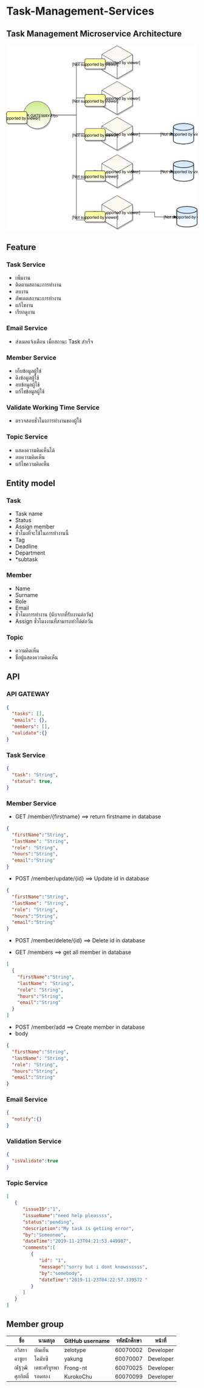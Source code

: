 # Task-Management-Services

## Task Management Microservice Architecture
<img src="Task Management Microservice Architecture.svg">

## Feature
### Task Service
-	เพิ่มงาน 
-	ติดตามสถานะการทำงาน
-	ลบงาน
-	อัพเดตสถานะการทำงาน
-	แก้ไขงาน
-	เรียกดูงาน

### Email Service 
-	ส่งเมลแจ้งเตือน เมื่อสถานะ Task สำเร็จ

### Member Service
-	เก็บข้อมูลผู้ใช่
-	ดึงข้อมูลผู้ใช้
-	ลบข้อมูลผู้ใช้
-	แก้ไขข้อมูลผู้ใช้

### Validate Working Time Service
-	ตรวจสอบชั่วโมงการทำงานของผู้ใช้

### Topic Service
-	แสดงความคิดเห็นได้
-	ลบความคิดเห็น
-	แก้ไขความคิดเห็น

## Entity model
### Task
-	Task name 
-	Status
-	Assign member
-	ชั่วโมงที่จะใช้ในการทำงานนี้
-	Tag
-	Deadline
-	Department
-	*subtask

### Member
-	Name
-	Surname
-	Role
-	Email
-	ชั่วโมงการทำงาน (นับจากที่รับงานต่อวัน)
-	Assign ชั่วโมงงานที่สามารถทำได้ต่อวัน
### Topic
-	ความคิดเห็น
-	ชื่อผู้แสดงความคิดเห็น


## API
### API GATEWAY

```json
{
  "tasks": [],
  "emails": {},
  "members": [],
  "validate":{}
}
```


### Task Service

```json
{
  "task": "String",
  "status": true,
}
```

### Member Service
- GET /member/{firstname} ==> return firstname in database 
```json
{
  "firstName":"String",
  "lastName": "String",
  "role": "String",
  "hours":"String",
  "email":"String"
}
```

- POST /member/update/{id} ==> Update id in database
```json
{
  "firstName":"String",
  "lastName": "String",
  "role": "String",
  "hours":"String",
  "email":"String"
}
```

- POST /member/delete/{id} ==> Delete id in database


- GET /members ==> get all member in database
```json
[
  {
    "firstName":"String",
    "lastName": "String",
    "role": "String",
    "hours":"String",
    "email":"String"
  }
]
```

- POST /member/add ==> Create member in database 
- body
```json
{
  "firstName":"String",
  "lastName": "String",
  "role": "String",
  "hours":"String",
  "email":"String"
}
```
### Email Service

```json
{
  "notify":{}
}
```

### Validation Service

```json
{
  "isValidate":true
}
```
### Topic Service

```json
[ 
   { 
      "issueID":"1",
      "issueName":"need help pleassss",
      "status":"pending",
      "description":"My task is getiing error",
      "by":"Someonee",
      "dateTime":"2019-11-23T04:21:53.449987",
      "comments":[ 
         { 
            "id": "1",
            "message":"sorry but i dont knowssssss",
            "by":"somebody",
            "dateTime":"2019-11-23T04:22:57.339572 "
         }
      ]
   }
]
```

## Member group
|   | ชื่อ  | นามสกุล  | GitHub username  | รหัสนักศึกษา  | หน้าที่  |
|---|---|---|---|---|---|
|   | กวิสรา  | บัณเย็น  | zelotype  | 60070002  | Developer  |
|   | คาซูยา | โคมัทซึ  | yakung  | 60070007  | Developer  |
|   |  ณัฐวุฒิ | เตชะศรีบูรพา  | Frong-nt  | 60070025  | Developer  |
|   | ศุภกิตติ์  | รอดทอง  | KurokoChu  | 60070099  | Developer  |
